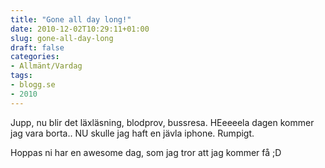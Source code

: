 ```yaml
---
title: "Gone all day long!"
date: 2010-12-02T10:29:11+01:00
slug: gone-all-day-long
draft: false
categories:
- Allmänt/Vardag
tags:
- blogg.se
- 2010
---
```

Jupp, nu blir det läxläsning, blodprov, bussresa. HEeeeela dagen kommer jag vara borta.. NU skulle jag haft en jävla iphone. Rumpigt.  
  
  
Hoppas ni har en awesome dag, som jag tror att jag kommer få ;D